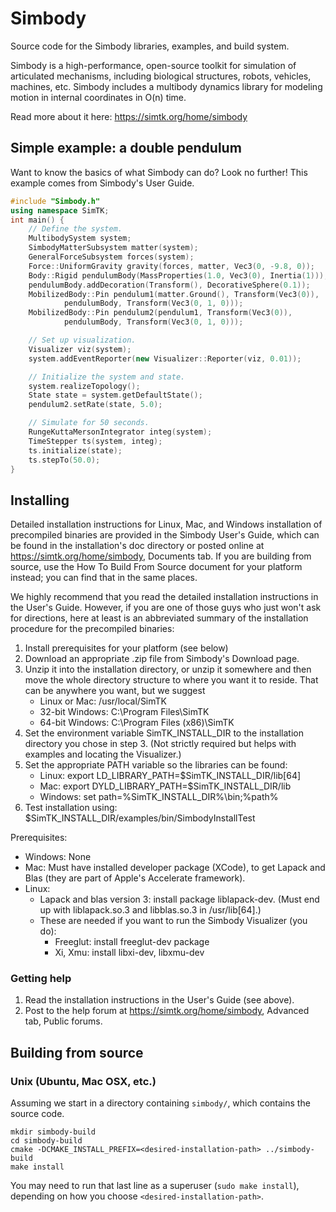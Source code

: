 Simbody
=======

Source code for the Simbody libraries, examples, and build system.

Simbody is a high-performance, open-source toolkit for simulation of 
articulated mechanisms, including biological structures, robots, vehicles,
machines, etc. Simbody includes a multibody dynamics library for modeling
motion in internal coordinates in O(n) time.

Read more about it here: https://simtk.org/home/simbody


Simple example: a double pendulum
---------------------------------
Want to know the basics of what Simbody can do? Look no further! This example
comes from Simbody's User Guide.

```cpp
#include "Simbody.h"
using namespace SimTK;
int main() {
    // Define the system.
    MultibodySystem system;
    SimbodyMatterSubsystem matter(system);
    GeneralForceSubsystem forces(system);
    Force::UniformGravity gravity(forces, matter, Vec3(0, -9.8, 0));
    Body::Rigid pendulumBody(MassProperties(1.0, Vec3(0), Inertia(1)));
    pendulumBody.addDecoration(Transform(), DecorativeSphere(0.1));
    MobilizedBody::Pin pendulum1(matter.Ground(), Transform(Vec3(0)),
            pendulumBody, Transform(Vec3(0, 1, 0)));
    MobilizedBody::Pin pendulum2(pendulum1, Transform(Vec3(0)),
            pendulumBody, Transform(Vec3(0, 1, 0)));

    // Set up visualization.
    Visualizer viz(system);
    system.addEventReporter(new Visualizer::Reporter(viz, 0.01));

    // Initialize the system and state.
    system.realizeTopology();
    State state = system.getDefaultState();
    pendulum2.setRate(state, 5.0);

    // Simulate for 50 seconds.
    RungeKuttaMersonIntegrator integ(system);
    TimeStepper ts(system, integ);
    ts.initialize(state);
    ts.stepTo(50.0);
}
```

Installing
----------
Detailed installation instructions for Linux, Mac, and Windows installation
of precompiled binaries are provided in the Simbody User's Guide, which can 
be found in the installation's doc directory or posted online at 
https://simtk.org/home/simbody, Documents tab. If you are building from 
source, use the How To Build From Source document for your platform instead;
you can find that in the same places. 

We highly recommend that you read the detailed installation instructions in
the User's Guide. However, if you are one of those guys who just won't ask 
for directions, here at least is an abbreviated summary of the installation 
procedure for the precompiled binaries:

1. Install prerequisites for your platform (see below)
2. Download an appropriate .zip file from Simbody's Download page.
3. Unzip it into the installation directory, or unzip it somewhere and then
   move the whole directory structure to where you want it to reside. That can
   be anywhere you want, but we suggest 
    - Linux or Mac:   /usr/local/SimTK 
    - 32-bit Windows: C:\Program Files\SimTK
    - 64-bit Windows: C:\Program Files (x86)\SimTK
4. Set the environment variable SimTK_INSTALL_DIR to the installation directory
   you chose in step 3. (Not strictly required but helps with examples and
   locating the Visualizer.)
5. Set the appropriate PATH variable so the libraries can be found:
    - Linux:   export LD_LIBRARY_PATH=$SimTK_INSTALL_DIR/lib[64]
    - Mac:     export DYLD_LIBRARY_PATH=$SimTK_INSTALL_DIR/lib
    - Windows: set    path=%SimTK_INSTALL_DIR%\bin;%path%
6. Test installation using:
    $SimTK_INSTALL_DIR/examples/bin/SimbodyInstallTest

Prerequisites:
-  Windows: None
-  Mac: Must have installed developer package (XCode), to get Lapack and Blas
       (they are part of Apple's Accelerate framework).
-  Linux:
    - Lapack and blas version 3: install package liblapack-dev. (Must end up
      with liblapack.so.3 and libblas.so.3 in /usr/lib[64].)
    - These are needed if you want to run the Simbody Visualizer (you do):
        - Freeglut: install freeglut-dev package
        - Xi, Xmu: install libxi-dev, libxmu-dev

### Getting help

1. Read the installation instructions in the User's Guide (see above).
2. Post to the help forum at https://simtk.org/home/simbody, Advanced tab,
   Public forums.


Building from source
--------------------

### Unix (Ubuntu, Mac OSX, etc.)
Assuming we start in a directory containing `simbody/`, which contains the
source code.

```
mkdir simbody-build
cd simbody-build
cmake -DCMAKE_INSTALL_PREFIX=<desired-installation-path> ../simbody-build
make install
```

You may need to run that last line as a superuser (`sudo make install`),
depending on how you choose `<desired-installation-path>`.



